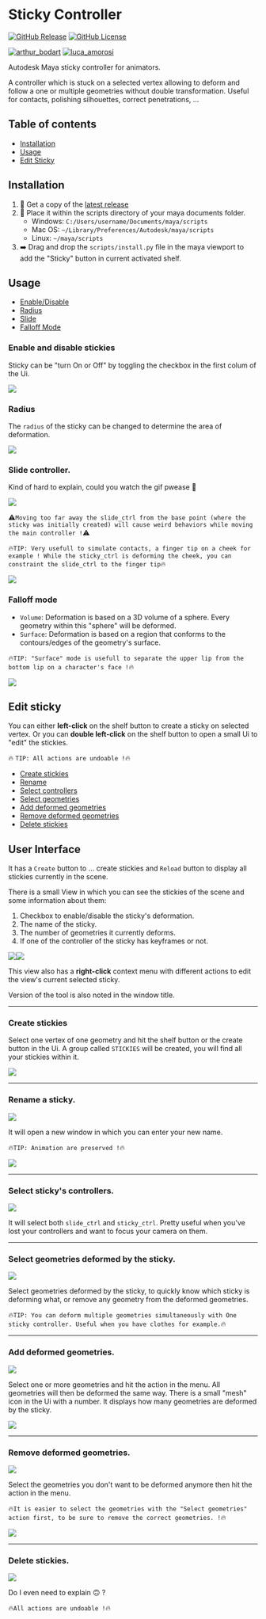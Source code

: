 Sticky Controller
====

[![GitHub Release](https://img.shields.io/github/v/release/luca-amorosi/sticky_controller)](http://github.com/luca-amorosi/sticky_controller/releases)
[![GitHub License](https://img.shields.io/github/license/luca-amorosi/sticky_controller)](https://github.com/luca-amorosi/sticky_controller/blob/main/LICENSE)

[![arthur_bodart](https://img.shields.io/badge/Author-Arthur%20Bodart-darkgreen)](https://www.linkedin.com/in/arthur-bodart-35a442b8/)
[![luca_amorosi](https://img.shields.io/badge/Author-Luca%20Amorosi-darkgreen)](https://www.linkedin.com/in/luca-amorosi-234b70184/)


Autodesk Maya sticky controller for animators.

A controller which is stuck on a selected vertex allowing to deform and follow a
one or multiple geometries without double transformation. Useful for contacts,
polishing silhouettes, correct penetrations, ...

## Table of contents

- [Installation](#installation)
- [Usage](#usage)
- [Edit Sticky](#edit-sticky)


## Installation

1) :minidisc: Get a copy of the [latest release](http://github.com/luca-amorosi/sticky_controller/releases)
2) :open_file_folder: Place it within the scripts directory of your maya documents folder.
   - Windows: ```C:/Users/username/Documents/maya/scripts```
   - Mac OS: ```~/Library/Preferences/Autodesk/maya/scripts```
   - Linux: ```~/maya/scripts```
3) :arrow_right: Drag and drop the `scripts/install.py` file in the maya viewport to add the "Sticky"
button in current activated shelf.


## Usage

- [Enable/Disable](#enable-and-disable-stickies)
- [Radius](#radius)
- [Slide](#slide-controller)
- [Falloff Mode](#falloff-mode)

### Enable and disable stickies

Sticky can be "turn On or Off" by toggling the checkbox in the first colum of the Ui.

![](https://github.com/luca-amorosi/sticky_controller/blob/main/docs/images/enable_disable_sticky.gif)

### Radius

The `radius` of the sticky can be changed to determine the area of deformation.

![](https://github.com/luca-amorosi/sticky_controller/blob/main/docs/images/radius.gif)

### Slide controller.

Kind of hard to explain, could you watch the gif pwease :raised_hands:

![](https://github.com/luca-amorosi/sticky_controller/blob/main/docs/images/sliding_sticky.gif)

:warning:`Moving too far away the slide_ctrl from the base point (where the sticky was initially created) will cause weird behaviors while moving the main controller !`:warning:

:fire:`TIP: Very usefull to simulate contacts, a finger tip on a cheek for example ! While the sticky_ctrl is deforming the cheek, you can constraint the slide_ctrl to the finger tip`:fire:

![](https://github.com/luca-amorosi/sticky_controller/blob/main/docs/images/slide_example.gif)


### Falloff mode

- `Volume`: Deformation is based on a 3D volume of a sphere. Every geometry within this "sphere" will be deformed.
- `Surface`: Deformation is based on a region that conforms to the contours/edges of the geometry's surface.

:fire:`TIP: "Surface" mode is usefull to separate the upper lip from the bottom lip on a character's face !`:fire:

![](https://github.com/luca-amorosi/sticky_controller/blob/main/docs/images/falloff_mode.gif)


## Edit sticky

You can either **left-click** on the shelf button to create a sticky on selected
vertex. Or you can **double left-click** on the shelf button to open a small Ui
to "edit" the stickies.

:fire: `TIP: All actions are undoable !`:fire:

- [Create stickies](#create-stickies)
- [Rename](#rename-a-sticky)
- [Select controllers](#select-stickys-controllers)
- [Select geometries](#select-geometries-deformed-by-the-sticky)
- [Add deformed geometries](#add-deformed-geometries)
- [Remove deformed geometries](#remove-deformed-geometries)
- [Delete stickies](#delete-stickies)

## User Interface

It has a `Create` button to ... create stickies and `Reload` button to display all stickies currently in the scene. 

There is a small View in which you can see the stickies of the scene and some information about them:
1) Checkbox to enable/disable the sticky's deformation.
2) The name of the sticky.
3) The number of geometries it currently deforms.
4) If one of the controller of the sticky has keyframes or not. 

![](https://github.com/luca-amorosi/sticky_controller/blob/main/docs/images/sticku_ui_columns.png)![](https://github.com/luca-amorosi/sticky_controller/blob/main/docs/images/right_click_actions.png)

This view also has a **right-click** context menu with different actions to edit the view's current selected sticky.

Version of the tool is also noted in the window title.

---
### Create stickies

Select one vertex of one geometry and hit the shelf button or the create button
in the Ui.
A group called `STICKIES` will be created, you will find all your stickies
within it.

![](https://github.com/luca-amorosi/sticky_controller/blob/main/docs/images/create_sticky.gif)

---
### Rename a sticky.

![](https://github.com/luca-amorosi/sticky_controller/blob/main/docs/images/action_rename.png)

It will open a new window in which you can enter your new name.

:fire:`TIP: Animation are preserved !`:fire:

![](https://github.com/luca-amorosi/sticky_controller/blob/main/docs/images/rename.gif)

---
### Select sticky's controllers.

![](https://github.com/luca-amorosi/sticky_controller/blob/main/docs/images/action_select_controller.png)

It will select both `slide_ctrl` and `sticky_ctrl`. Pretty useful when you've
lost your controllers and want to focus your camera on them.

---
### Select geometries deformed by the sticky.

![](https://github.com/luca-amorosi/sticky_controller/blob/main/docs/images/action_select_geometries.png)

Select geometries deformed by the sticky, to quickly know which sticky is
deforming what, or remove any geometry from the deformed geometries.

:fire:`TIP: You can deform multiple geometries simultaneously with One sticky
controller. Useful when you have clothes for example.`:fire: 

---
### Add deformed geometries.

![](https://github.com/luca-amorosi/sticky_controller/blob/main/docs/images/action_deform_geometries.png)

Select one or more geometries and hit the action in the menu. All geometries
will then be deformed the same way. There is a small "mesh" icon in the Ui with
a number. It displays how many geometries are deformed by the sticky.

![](https://github.com/luca-amorosi/sticky_controller/blob/main/docs/images/add_deformed_geometry.gif)

---
### Remove deformed geometries.

![](https://github.com/luca-amorosi/sticky_controller/blob/main/docs/images/action_remove_geometries.png)

Select the geometries you don't want to be deformed anymore then hit the action
in the menu.

:fire:`It is easier to select the geometries with the "Select geometries" action first, to be sure to remove the correct geometries. !`:fire:

![](https://github.com/luca-amorosi/sticky_controller/blob/main/docs/images/remove_deformed_geometry.gif)

---
### Delete stickies.

![](https://github.com/luca-amorosi/sticky_controller/blob/main/docs/images/action_delete.png)

Do I even need to explain :upside_down_face: ?

:fire:`All actions are undoable !`:fire:
